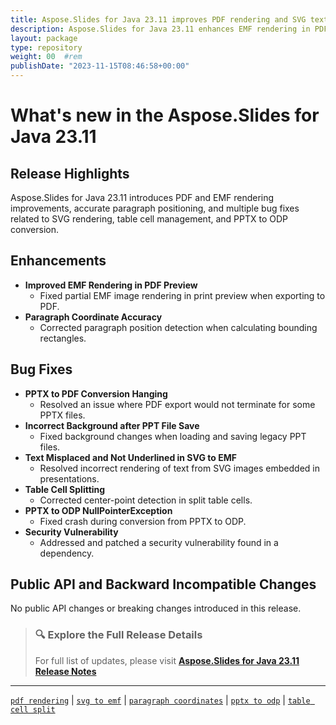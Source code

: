 ```yaml
---
title: Aspose.Slides for Java 23.11 improves PDF rendering and SVG text handling
description: Aspose.Slides for Java 23.11 enhances EMF rendering in PDF, improves paragraph positioning, and fixes PPTX to ODP and SVG conversion issues.
layout: package
type: repository
weight: 00	#rem
publishDate: "2023-11-15T08:46:58+00:00"
---
```


# What's new in the Aspose.Slides for Java 23.11

## Release Highlights

Aspose.Slides for Java 23.11 introduces PDF and EMF rendering improvements, accurate paragraph positioning, and multiple bug fixes related to SVG rendering, table cell management, and PPTX to ODP conversion.

## Enhancements

- **Improved EMF Rendering in PDF Preview**
  - Fixed partial EMF image rendering in print preview when exporting to PDF.
- **Paragraph Coordinate Accuracy**
  - Corrected paragraph position detection when calculating bounding rectangles.

## Bug Fixes

- **PPTX to PDF Conversion Hanging**
  - Resolved an issue where PDF export would not terminate for some PPTX files.
- **Incorrect Background after PPT File Save**
  - Fixed background changes when loading and saving legacy PPT files.
- **Text Misplaced and Not Underlined in SVG to EMF**
  - Resolved incorrect rendering of text from SVG images embedded in presentations.
- **Table Cell Splitting**
  - Corrected center-point detection in split table cells.
- **PPTX to ODP NullPointerException**
  - Fixed crash during conversion from PPTX to ODP.
- **Security Vulnerability**
  - Addressed and patched a security vulnerability found in a dependency.

## Public API and Backward Incompatible Changes

No public API changes or breaking changes introduced in this release.

> ### 🔍 Explore the Full Release Details  
> For full list of updates, please visit **[Aspose.Slides for Java 23.11 Release Notes](https://releases.aspose.com/slides/java/release-notes/2023/aspose-slides-for-java-23-11-release-notes/)**

---

[`pdf rendering`](https://search.aspose.com/q/pdf-rendering.html) | [`svg to emf`](https://search.aspose.com/q/svg-to-emf.html) | [`paragraph coordinates`](https://search.aspose.com/q/paragraph-coordinates.html) | [`pptx to odp`](https://search.aspose.com/q/pptx-to-odp.html) | [`table cell split`](https://search.aspose.com/q/table-cell-split.html)
